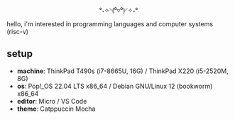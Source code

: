 <div align=center>
  
°˖✧◝(⁰▿⁰)◜✧˖°
  
</div>

hello, i'm interested in programming languages and computer systems (risc-v)

## setup
- **machine**: ThinkPad T490s (i7-8665U, 16G) / ThinkPad X220 (i5-2520M, 8G)
- **os**: Pop!_OS 22.04 LTS x86_64 / Debian GNU/Linux 12 (bookworm) x86_64
- **editor**: Micro / VS Code
- **theme**: Catppuccin Mocha
